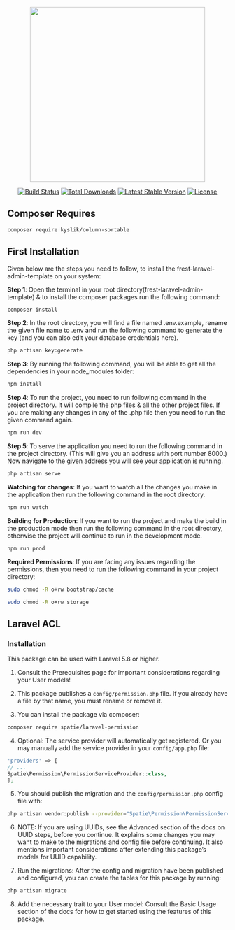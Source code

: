 <p align="center"><img src="https://res.cloudinary.com/dtfbvvkyp/image/upload/v1566331377/laravel-logolockup-cmyk-red.svg" width="400"></p>

<p align="center">
<a href="https://travis-ci.org/laravel/framework"><img src="https://travis-ci.org/laravel/framework.svg" alt="Build Status"></a>
<a href="https://packagist.org/packages/laravel/framework"><img src="https://poser.pugx.org/laravel/framework/d/total.svg" alt="Total Downloads"></a>
<a href="https://packagist.org/packages/laravel/framework"><img src="https://poser.pugx.org/laravel/framework/v/stable.svg" alt="Latest Stable Version"></a>
<a href="https://packagist.org/packages/laravel/framework"><img src="https://poser.pugx.org/laravel/framework/license.svg" alt="License"></a>
</p>

## Composer Requires
```sh
composer require kyslik/column-sortable
```

## First Installation
Given below are the steps you need to follow, to install the frest-laravel-admin-template on your system:

**Step 1**: Open the terminal in your root directory(frest-laravel-admin-template) & to install the composer packages run the following command:
```sh
composer install
```

**Step 2**: In the root directory, you will find a file named .env.example, rename the given file name to .env and run the following command to generate the key (and you can also edit your database credentials here).
```sh
php artisan key:generate
```

**Step 3**: By running the following command, you will be able to get all the dependencies in your node_modules folder:
```sh
npm install
```

**Step 4**: To run the project, you need to run following command in the project directory. It will compile the php files & all the other project files. If you are making any changes in any of the .php file then you need to run the given command again.
```sh
npm run dev
```

**Step 5**: To serve the application you need to run the following command in the project directory. (This will give you an address with port number 8000.) Now navigate to the given address you will see your application is running.
```sh
php artisan serve
```

**Watching for changes**: If you want to watch all the changes you make in the application then run the following command in the root directory.
```sh
npm run watch
```

**Building for Production**: If you want to run the project and make the build in the production mode then run the following command in the root directory, otherwise the project will continue to run in the development mode.
```sh
npm run prod
```

**Required Permissions**: If you are facing any issues regarding the permissions, then you need to run the following command in your project directory:
```sh
sudo chmod -R o+rw bootstrap/cache
```
```sh
sudo chmod -R o+rw storage
```

## Laravel ACL
### Installation
This package can be used with Laravel 5.8 or higher.

1. Consult the Prerequisites page for important considerations regarding your User models!

2. This package publishes a `config/permission.php` file. If you already have a file by that name, you must rename or remove it.

3. You can install the package via composer:
```sh
composer require spatie/laravel-permission
```
4. Optional: The service provider will automatically get registered. Or you may manually add the service provider in your `config/app.php` file:
```php
'providers' => [
// ...
Spatie\Permission\PermissionServiceProvider::class,
];
```
5. You should publish the migration and the `config/permission.php` config file with:
```sh
php artisan vendor:publish --provider="Spatie\Permission\PermissionServiceProvider"
```
6. NOTE: If you are using UUIDs, see the Advanced section of the docs on UUID steps, before you continue. It explains some changes you may want to make to the migrations and config file before continuing. It also mentions important considerations after extending this package’s models for UUID capability.

7. Run the migrations: After the config and migration have been published and configured, you can create the tables for this package by running:
```sh
php artisan migrate
```
8. Add the necessary trait to your User model: Consult the Basic Usage section of the docs for how to get started using the features of this package.